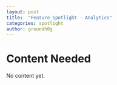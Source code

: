 ```yaml
---
layout: post
title:  "Feature Spotlight - Analytics"
categories: spotlight
author: groundh0g
---
```


# Content Needed

No content yet.